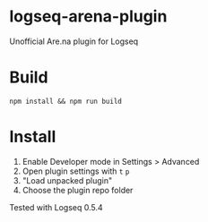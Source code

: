 # logseq-arena-plugin
Unofficial Are.na plugin for Logseq

# Build
`npm install && npm run build`

# Install

1. Enable Developer mode in Settings > Advanced 
2. Open plugin settings with `t` `p`
3. "Load unpacked plugin"
4. Choose the plugin repo folder 

Tested with Logseq 0.5.4 